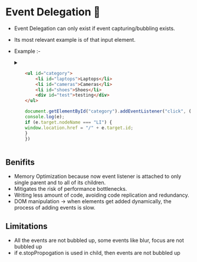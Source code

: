 # Event Delegation 🚧

- Event Delegation can only exist if event capturing/bubbling exists.
- Its most relevant example is of that input element.
- Example :-
  <details>
  Example :-
  <summary>

  ```HTML
      <ul id="category">
          <li id="laptops">Laptops</li>
          <li id="cameras">Cameras</li>
          <li id="shoes">Shoes</li>
          <div id="test">testing</div>
      </ul>
  ```

  ```Javascript
      document.getElementById("category").addEventListener("click", (e) => {
      console.log(e);
      if (e.target.nodeName === "LI") {
      window.location.href = "/" + e.target.id;
      }
      })
  ```

  </summary>
  </details>

## Benifits

- Memory Optimization because now event listener is attached to only single parent and to all of its children.
- Mitigates the risk of performance bottlenecks.
- Writing less amount of code, avoiding code replication and redundancy.
- DOM manipulation -> when elements get added dynamically, the process of adding events is slow.

## Limitations

- All the events are not bubbled up, some events like blur, focus are not bubbled up
- if e.stopPropogation is used in child, then events are not bubbled up

